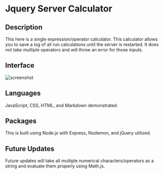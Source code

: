 # Jquery Server Calculator

## Description

This here is a single expression/operator calculator. This calculator allows you to save a log of all run calculations until the server is restarted. It does not take multiple operators and will throw an error for those inputs.

## Interface

![screenshot](./server/public/images/screenshot.png)

## Languages

JavaScript, CSS, HTML, and Markdown demonstrated.

## Packages

This is built using Node.js with Express, Nodemon, and jQuery utilized.

## Future Updates

Future updates will take all multiple numerical characters/operators as a string and evaluate them properly using Math.js.
